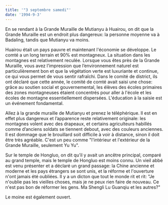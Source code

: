```yaml
---
title: '"3 septembre samedi"'
date: '1994-9-3'
---
```


En se rendant à la Grande Muraille de Mutianyu à Huairou, on dit que la Grande Muraille est un endroit plus dangereux: la personne moyenne va à Badaling, tandis que Mutianyu va moins.

Huairou était un pays pauvre et maintenant l'économie se développe. Le comté a un long terrain et 90% est montagneux. La situation dans les montagnes est relativement reculée. Lorsque vous êtes près de la Grande Muraille, vous avez l’impression que l’environnement naturel est particulièrement bon et que la végétation verte est luxuriante et continue, ce qui vous permet de vous sentir rafraîchi. Dans le comité de district, ils ont déclaré que cette année, le comité de comté avait saisi une chose: grâce au soutien social et gouvernemental, les élèves des écoles primaires des zones montagneuses étaient concentrés pour aller à l'école et les écoles de montagne essentiellement dispersées. L'éducation à la saisie est un événement fondamental.

Allez à la grande muraille de Mutianyu et prenez le téléphérique. Il est en effet plus dangereux et l’apparence reste relativement originale: les montagnes volent avec des drapeaux, et certains agriculteurs habillés comme d’anciens soldats se tiennent debout, avec des couleurs anciennes. Il est dommage que le brouillard soit difficile à voir à distance, sinon il doit être très agréable. C'est un peu comme "l'intérieur et l'extérieur de la Grande Muraille, seulement Yu Yu".

Sur le temple de Hongluo, on dit qu’il y avait un ancêtre principal, comparé au grand temple, mais le temple de Hongluo est moins connu. Un vieil abbé est venu présenter et a déclaré un grand passage: la Chine ancienne et moderne et les pays étrangers se sont unis, et la réforme et l'ouverture n'ont jamais été oubliées. Il y a un dicton que tout le monde rit et rit: "Je n'oublie pas les vieilles choses, mais je ne peux rien faire de nouveau. Ce n'est pas bon de réformer les gens. Ma Shengli Lu Guanqiu et les autres?"

Le moine est également ouvert.

